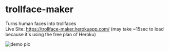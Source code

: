 # trollface-maker
Turns human faces into trollfaces  
Live Site: https://trollface-maker.herokuapp.com/ (may take ~15sec to load because it's using the free plan of Heroku)

![demo pic](https://i.imgur.com/IIwI6h5.jpeg)
